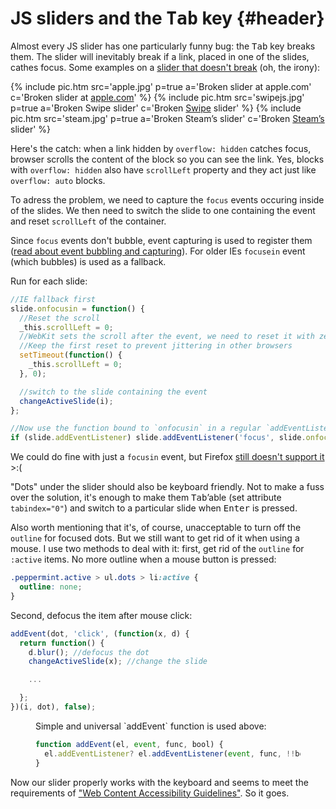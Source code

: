 # JS sliders and the <kbd>Tab</kbd> key {#header}

Almost every JS slider has one particularly funny bug: the <kbd>Tab</kbd> key breaks them. The slider will inevitably break if a link, placed in one of the slides, cathes focus. Some examples on a [slider that doesn't break](/en/scripts/peppermint/) (oh, the irony):

<div class="peppermint js-peppermint">
  {% include pic.htm src='apple.jpg' p=true a='Broken slider at apple.com' c='Broken slider at <a href="http://apple.com">apple.com</a>' %}
  {% include pic.htm src='swipejs.jpg' p=true a='Broken Swipe slider' c='Broken <a href="http://swipejs.com">Swipe</a> slider' %}
  {% include pic.htm src='steam.jpg' p=true a='Broken Steam&rsquo;s slider' c='Broken <a href="http://store.steampowered.com">Steam&rsquo;s</a> slider' %}
</div>

Here's the catch: when a link hidden by `overflow: hidden` catches focus, browser scrolls the content of the block so you can see the link. Yes, blocks with `overflow: hidden` also have `scrollLeft` property and they act just like `overflow: auto` blocks.

To adress the problem, we need to capture the `focus` events occuring inside of the slides. We then need to switch the slide to one containing the event and reset `scrollLeft` of the container.

Since `focus` events don't bubble, event capturing is used to register them ([read about event bubbling and capturing](http://www.quirksmode.org/js/events_order.html)). For older IEs `focusein` event (which bubbles) is used as a fallback.

Run for each slide:

```js
//IE fallback first
slide.onfocusin = function() {
  //Reset the scroll
  _this.scrollLeft = 0;
  //WebKit sets the scroll after the event, we need to reset it with zero timeout.
  //Keep the first reset to prevent jittering in other browsers
  setTimeout(function() {
    _this.scrollLeft = 0;
  }, 0);

  //switch to the slide containing the event
  changeActiveSlide(i);
};

//Now use the function bound to `onfocusin` in a regular `addEventListener`
if (slide.addEventListener) slide.addEventListener('focus', slide.onfocusin, true); //`true` turns on the capturing
```

We could do fine with just a `focusin` event, but Firefox [still doesn't support it](https://bugzilla.mozilla.org/show_bug.cgi?id=687787) >:(

"Dots" under the slider should also be keyboard friendly. Not to make a fuss over the solution, it's enough to make them <kbd>Tab</kbd>&rsquo;able (set attribute `tabindex="0"`) and switch to a particular slide when <kbd>Enter</kbd> is pressed.

Also worth mentioning that it's, of course, unacceptable to turn off the `outline` for focused dots. But we still want to get rid of it when using a mouse. I use two methods to deal with it: first, get rid of the `outline` for `:active` items. No more outline when a mouse button is pressed:

```css
.peppermint.active > ul.dots > li:active {
  outline: none;
}
```

Second, defocus the item after mouse click:

```js
addEvent(dot, 'click', (function(x, d) {
  return function() {
    d.blur(); //defocus the dot
    changeActiveSlide(x); //change the slide

    ...

  };
})(i, dot), false);
```

<figure class="info icon-code" markdown="1">
Simple and universal `addEvent` function is used above:

```js
function addEvent(el, event, func, bool) {
  el.addEventListener? el.addEventListener(event, func, !!bool): el.attachEvent('on'+event, func);
}
```
</figure>

Now our slider properly works with the keyboard and seems to meet the requirements of <a href="http://www.w3.org/TR/WCAG20/" class="iconlink">"<span>Web Content Accessibility Guidelines</span>"</a>. So it goes.
